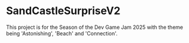 # SandCastleSurpriseV2
This project is for the Season of the Dev Game Jam 2025 with the theme being 'Astonishing', 'Beach' and 'Connection'.
